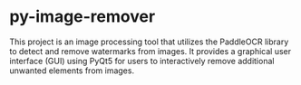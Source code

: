 # py-image-remover
This project is an image processing tool that utilizes the PaddleOCR library to detect and remove watermarks from images. It provides a graphical user interface (GUI) using PyQt5 for users to interactively remove additional unwanted elements from images.
